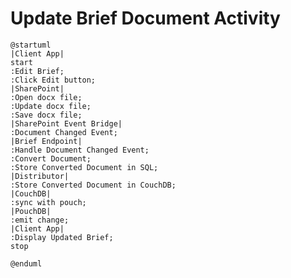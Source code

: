 # Update Brief Document Activity

```plantuml format="svg" classes="uml myDiagram"
@startuml
|Client App|
start
:Edit Brief;
:Click Edit button;
|SharePoint|
:Open docx file;
:Update docx file;
:Save docx file;
|SharePoint Event Bridge|
:Document Changed Event;
|Brief Endpoint|
:Handle Document Changed Event;
:Convert Document;
:Store Converted Document in SQL;
|Distributor|
:Store Converted Document in CouchDB;
|CouchDB|
:sync with pouch;
|PouchDB|
:emit change;
|Client App|
:Display Updated Brief;
stop

@enduml
```